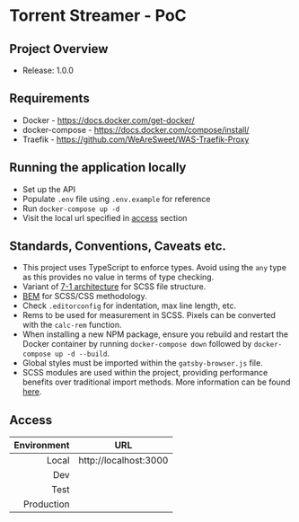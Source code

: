 # Torrent Streamer - PoC

## Project Overview

-  Release: 1.0.0

## Requirements

-  Docker - https://docs.docker.com/get-docker/
-  docker-compose - https://docs.docker.com/compose/install/
-  Traefik - https://github.com/WeAreSweet/WAS-Traefik-Proxy

## Running the application locally

-  Set up the API
-  Populate `.env` file using `.env.example` for reference
-  Run `docker-compose up -d`
-  Visit the local url specified in [access](#access) section

## Standards, Conventions, Caveats etc.

-  This project uses TypeScript to enforce types. Avoid using the `any` type as this provides no value in terms of type checking.
-  Variant of <a href="https://sass-guidelin.es/#the-7-1-pattern" target="_blank">7-1 architecture</a> for SCSS file structure.
-  <a href="http://getbem.com" target="_blank">BEM</a> for SCSS/CSS methodology.
-  Check `.editorconfig` for indentation, max line length, etc.
-  Rems to be used for measurement in SCSS. Pixels can be converted with the `calc-rem` function.
-  When installing a new NPM package, ensure you rebuild and restart the Docker container by running `docker-compose down` followed by `docker-compose up -d --build`.
-  Global styles must be imported within the `gatsby-browser.js` file.
-  SCSS modules are used within the project, providing performance benefits over traditional import methods. More information can be found [here](https://www.gatsbyjs.com/docs/how-to/styling/css-modules/).

## Access

| Environment |          URL          |
| ----------: | :-------------------: |
|       Local | http://localhost:3000 |
|         Dev |                       |
|        Test |                       |
|  Production |                       |
